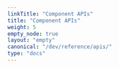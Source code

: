 ```yaml
---
linkTitle: "Component APIs"
title: "Component APIs"
weight: 5
empty_node: true
layout: "empty"
canonical: "/dev/reference/apis/"
type: "docs"
---
```

